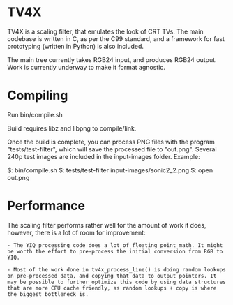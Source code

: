 TV4X
====

TV4X is a scaling filter, that emulates the look of CRT TVs. The main codebase is written in C, as per the C99 standard, and a framework for fast prototyping (written in Python) is also included.

The main tree currently takes RGB24 input, and produces RGB24 output. Work is currently underway to make it format agnostic.

Compiling
=========

Run bin/compile.sh

Build requires libz and libpng to compile/link.

Once the build is complete, you can process PNG files with the program "tests/test-filter", which will save the processed file to "out.png". Several 240p test images are included in the input-images folder. Example:

$: bin/compile.sh
$: tests/test-filter input-images/sonic2_2.png
$: open out.png

Performance
===========

The scaling filter performs rather well for the amount of work it does, however, there is a lot of room for improvement:

    - The YIQ processing code does a lot of floating point math. It might be worth the effort to pre-process the initial conversion from RGB to YIQ.
    
    - Most of the work done in tv4x_process_line() is doing random lookups on pre-processed data, and copying that data to output pointers. It may be possible to further optimize this code by using data structures that are more CPU cache friendly, as random lookups + copy is where the biggest bottleneck is.
